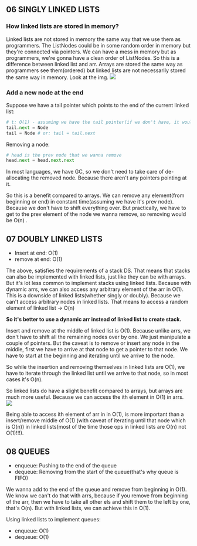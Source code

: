 ## 06 SINGLY LINKED LISTS
### How linked lists are stored in memory?
Linked lists are not stored in memory the same way that we use them as programmers. The ListNodes could be in some 
random order in memory but they're connected via pointers. We can have a mess in memory but as programmers, we're gonna have a clean
order of ListNodes. So this is a difference between linked list and arr. Arrays are stored the same way as 
programmers see them(ordered) but linked lists are not necessarily stored the same way in memory. Look at the img.
![](../img/6-linked-lists/6-1.png)

### Add a new node at the end
Suppose we have a tail pointer which points to the end of the current linked list:
```python
# t: O(1) - assuming we have the tail pointer(if we don't have, it would be O(n), since we need to reach the end)
tail.next = Node
tail = Node # or: tail = tail.next
```

Removing a node:
```python
# head is the prev node that we wanna remove
head.next = head.next.next
```
In most languages, we have GC, so we don't need to take care of de-allocating the removed node. Because there aren't 
any pointers pointing at it.

So this is a benefit compared to arrays. We can remove any element(from beginning or end) in constant time(assuming we have it's prev node).
Because we don't have to shift everything over. But practically, we have to get to the prev element of the node we wanna remove, 
so removing would be O(n) .

## 07 DOUBLY LINKED LISTS
- Insert at end: O(1)
- remove at end: O(1)

The above, satisfies the requirements of a stack DS. That means that stacks can also be implemented with linked lists, just like they can be with arrays.
But it's lot less common to implement stacks using linked lists. Because with dynamic arrs, we can also access any arbitrary element of the arr
in O(1). This is a downside of linked lists(whether singly or doubly). Because we can't access arbitrary nodes in linked lists.
That means to access a random element of linked list -> O(n)

**So it's better to use a dynamic arr instead of linked list to create stack.**

Insert and remove at the middle of linked list is O(1). Because unlike arrs, we don't have to shift all the remaining nodes over by one.
We just manipulate a couple of pointers. But the caveat is to remove or insert any node in the middle, first we have to arrive at that node to get
a pointer to that node. We have to start at the beginning and iterating until we arrive to the node.

So while the insertion and removing themselves in linked lists are O(1), we have to iterate through the linked list until we arrive to that node,
so in most cases it's O(n).

So linked lists do have a slight benefit compared to arrays, but arrays are much more useful. Because we can access the ith element in O(1) in arrs.
![](../img/6-linked-lists/7-1.png)

Being able to access ith element of arr in in O(1), is more important than a insert/remove middle of O(1) (with caveat of iterating until that node which
is O(n)) in linked lists(most of the time those ops in linked lists are O(n) not O(1)!!!).

## 08 QUEUES
- enqueue: Pushing to the end of the queue
- dequeue: Removing from the start of the queue(that's why queue is FIFO)

We wanna add to the end of the queue and remove from beginning in O(1). We know we can't do that with arrs, because if you remove from beginning of
the arr, then we have to take all other els and shift them to the left by one, that's O(n). But with linked lists, we can achieve this in O(1).

Using linked lists to implement queues:
- enqueue: O(1)
- dequeue: O(1)